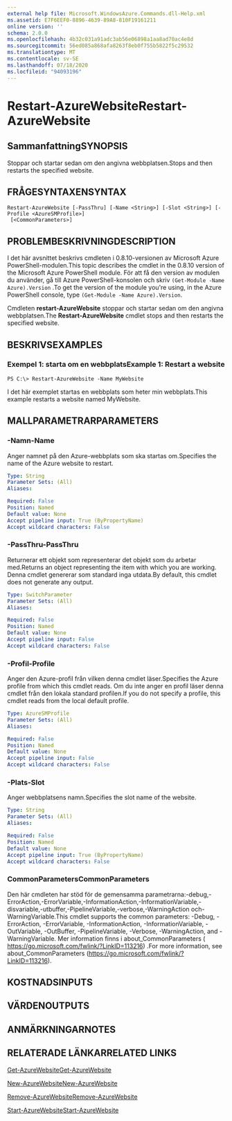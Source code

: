 ```yaml
---
external help file: Microsoft.WindowsAzure.Commands.dll-Help.xml
ms.assetid: E7F6EEF0-8896-4639-89A8-810F19161211
online version: ''
schema: 2.0.0
ms.openlocfilehash: 4b32c031a91adc3ab56e06898a1aa8ad70ac4e8d
ms.sourcegitcommit: 56ed085a868afa8263f8eb0f755b5822f5c29532
ms.translationtype: MT
ms.contentlocale: sv-SE
ms.lasthandoff: 07/18/2020
ms.locfileid: "94093196"
---
```

# <span data-ttu-id="d8999-101">Restart-AzureWebsite</span><span class="sxs-lookup"><span data-stu-id="d8999-101">Restart-AzureWebsite</span></span>

## <span data-ttu-id="d8999-102">Sammanfattning</span><span class="sxs-lookup"><span data-stu-id="d8999-102">SYNOPSIS</span></span>
<span data-ttu-id="d8999-103">Stoppar och startar sedan om den angivna webbplatsen.</span><span class="sxs-lookup"><span data-stu-id="d8999-103">Stops and then restarts the specified website.</span></span>

## <span data-ttu-id="d8999-104">FRÅGESYNTAXEN</span><span class="sxs-lookup"><span data-stu-id="d8999-104">SYNTAX</span></span>

```
Restart-AzureWebsite [-PassThru] [-Name <String>] [-Slot <String>] [-Profile <AzureSMProfile>]
 [<CommonParameters>]
```

## <span data-ttu-id="d8999-105">PROBLEMBESKRIVNING</span><span class="sxs-lookup"><span data-stu-id="d8999-105">DESCRIPTION</span></span>
<span data-ttu-id="d8999-106">I det här avsnittet beskrivs cmdleten i 0.8.10-versionen av Microsoft Azure PowerShell-modulen.</span><span class="sxs-lookup"><span data-stu-id="d8999-106">This topic describes the cmdlet in the 0.8.10 version of the Microsoft Azure PowerShell module.</span></span>
<span data-ttu-id="d8999-107">För att få den version av modulen du använder, gå till Azure PowerShell-konsolen och skriv `(Get-Module -Name Azure).Version` .</span><span class="sxs-lookup"><span data-stu-id="d8999-107">To get the version of the module you're using, in the Azure PowerShell console, type `(Get-Module -Name Azure).Version`.</span></span>

<span data-ttu-id="d8999-108">Cmdleten **restart-AzureWebsite** stoppar och startar sedan om den angivna webbplatsen.</span><span class="sxs-lookup"><span data-stu-id="d8999-108">The **Restart-AzureWebsite** cmdlet stops and then restarts the specified website.</span></span>

## <span data-ttu-id="d8999-109">BESKRIVS</span><span class="sxs-lookup"><span data-stu-id="d8999-109">EXAMPLES</span></span>

### <span data-ttu-id="d8999-110">Exempel 1: starta om en webbplats</span><span class="sxs-lookup"><span data-stu-id="d8999-110">Example 1: Restart a website</span></span>
```
PS C:\> Restart-AzureWebsite -Name MyWebsite
```

<span data-ttu-id="d8999-111">I det här exemplet startas en webbplats som heter min webbplats.</span><span class="sxs-lookup"><span data-stu-id="d8999-111">This example restarts a website named MyWebsite.</span></span>

## <span data-ttu-id="d8999-112">MALLPARAMETRAR</span><span class="sxs-lookup"><span data-stu-id="d8999-112">PARAMETERS</span></span>

### <span data-ttu-id="d8999-113">-Namn</span><span class="sxs-lookup"><span data-stu-id="d8999-113">-Name</span></span>
<span data-ttu-id="d8999-114">Anger namnet på den Azure-webbplats som ska startas om.</span><span class="sxs-lookup"><span data-stu-id="d8999-114">Specifies the name of the Azure website to restart.</span></span>

```yaml
Type: String
Parameter Sets: (All)
Aliases: 

Required: False
Position: Named
Default value: None
Accept pipeline input: True (ByPropertyName)
Accept wildcard characters: False
```

### <span data-ttu-id="d8999-115">-PassThru</span><span class="sxs-lookup"><span data-stu-id="d8999-115">-PassThru</span></span>
<span data-ttu-id="d8999-116">Returnerar ett objekt som representerar det objekt som du arbetar med.</span><span class="sxs-lookup"><span data-stu-id="d8999-116">Returns an object representing the item with which you are working.</span></span>
<span data-ttu-id="d8999-117">Denna cmdlet genererar som standard inga utdata.</span><span class="sxs-lookup"><span data-stu-id="d8999-117">By default, this cmdlet does not generate any output.</span></span>

```yaml
Type: SwitchParameter
Parameter Sets: (All)
Aliases: 

Required: False
Position: Named
Default value: None
Accept pipeline input: False
Accept wildcard characters: False
```

### <span data-ttu-id="d8999-118">-Profil</span><span class="sxs-lookup"><span data-stu-id="d8999-118">-Profile</span></span>
<span data-ttu-id="d8999-119">Anger den Azure-profil från vilken denna cmdlet läser.</span><span class="sxs-lookup"><span data-stu-id="d8999-119">Specifies the Azure profile from which this cmdlet reads.</span></span>
<span data-ttu-id="d8999-120">Om du inte anger en profil läser denna cmdlet från den lokala standard profilen.</span><span class="sxs-lookup"><span data-stu-id="d8999-120">If you do not specify a profile, this cmdlet reads from the local default profile.</span></span>

```yaml
Type: AzureSMProfile
Parameter Sets: (All)
Aliases: 

Required: False
Position: Named
Default value: None
Accept pipeline input: False
Accept wildcard characters: False
```

### <span data-ttu-id="d8999-121">-Plats</span><span class="sxs-lookup"><span data-stu-id="d8999-121">-Slot</span></span>
<span data-ttu-id="d8999-122">Anger webbplatsens namn.</span><span class="sxs-lookup"><span data-stu-id="d8999-122">Specifies the slot name of the website.</span></span>

```yaml
Type: String
Parameter Sets: (All)
Aliases: 

Required: False
Position: Named
Default value: None
Accept pipeline input: True (ByPropertyName)
Accept wildcard characters: False
```

### <span data-ttu-id="d8999-123">CommonParameters</span><span class="sxs-lookup"><span data-stu-id="d8999-123">CommonParameters</span></span>
<span data-ttu-id="d8999-124">Den här cmdleten har stöd för de gemensamma parametrarna:-debug,-ErrorAction,-ErrorVariable,-InformationAction,-InformationVariable,-disvariable,-utbuffer,-PipelineVariable,-verbose,-WarningAction och-WarningVariable.</span><span class="sxs-lookup"><span data-stu-id="d8999-124">This cmdlet supports the common parameters: -Debug, -ErrorAction, -ErrorVariable, -InformationAction, -InformationVariable, -OutVariable, -OutBuffer, -PipelineVariable, -Verbose, -WarningAction, and -WarningVariable.</span></span> <span data-ttu-id="d8999-125">Mer information finns i about_CommonParameters ( https://go.microsoft.com/fwlink/?LinkID=113216) .</span><span class="sxs-lookup"><span data-stu-id="d8999-125">For more information, see about_CommonParameters (https://go.microsoft.com/fwlink/?LinkID=113216).</span></span>

## <span data-ttu-id="d8999-126">KOSTNADS</span><span class="sxs-lookup"><span data-stu-id="d8999-126">INPUTS</span></span>

## <span data-ttu-id="d8999-127">VÄRDEN</span><span class="sxs-lookup"><span data-stu-id="d8999-127">OUTPUTS</span></span>

## <span data-ttu-id="d8999-128">ANMÄRKNINGAR</span><span class="sxs-lookup"><span data-stu-id="d8999-128">NOTES</span></span>

## <span data-ttu-id="d8999-129">RELATERADE LÄNKAR</span><span class="sxs-lookup"><span data-stu-id="d8999-129">RELATED LINKS</span></span>

[<span data-ttu-id="d8999-130">Get-AzureWebsite</span><span class="sxs-lookup"><span data-stu-id="d8999-130">Get-AzureWebsite</span></span>](./Get-AzureWebsite.md)

[<span data-ttu-id="d8999-131">New-AzureWebsite</span><span class="sxs-lookup"><span data-stu-id="d8999-131">New-AzureWebsite</span></span>](./New-AzureWebsite.md)

[<span data-ttu-id="d8999-132">Remove-AzureWebsite</span><span class="sxs-lookup"><span data-stu-id="d8999-132">Remove-AzureWebsite</span></span>](./Remove-AzureWebsite.md)

[<span data-ttu-id="d8999-133">Start-AzureWebsite</span><span class="sxs-lookup"><span data-stu-id="d8999-133">Start-AzureWebsite</span></span>](./Start-AzureWebsite.md)


